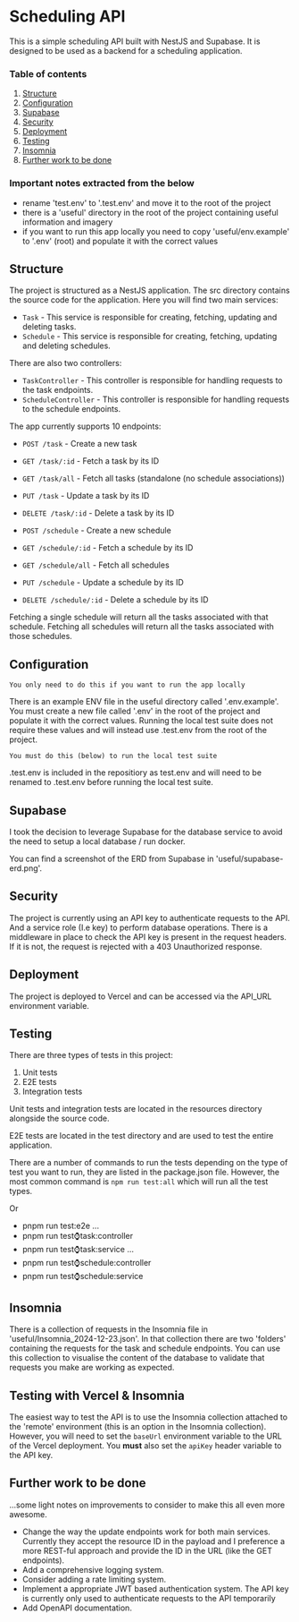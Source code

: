 # Scheduling API

This is a simple scheduling API built with NestJS and Supabase. It is designed to be used as a backend for a scheduling application.

### Table of contents

1. [Structure](#structure)
2. [Configuration](#configuration)
3. [Supabase](#supabase)
4. [Security](#security)
5. [Deployment](#deployment)
6. [Testing](#testing)
7. [Insomnia](#insomnia)
8. [Further work to be done](#further-work-to-be-done)

### Important notes extracted from the below
* rename 'test.env' to '.test.env' and move it to the root of the project
* there is a 'useful' directory in the root of the project containing useful information and imagery
* if you want to run this app locally you need to copy 'useful/env.example' to '.env' (root) and populate it with the correct values

## Structure

The project is structured as a NestJS application. The src directory contains the source code for the application. Here you will find two main services:

- `Task` - This service is responsible for creating, fetching, updating and deleting tasks.
- `Schedule` - This service is responsible for creating, fetching, updating and deleting schedules.

There are also two controllers:

- `TaskController` - This controller is responsible for handling requests to the task endpoints.
- `ScheduleController` - This controller is responsible for handling requests to the schedule endpoints.

The app currently supports 10 endpoints:

- `POST /task` - Create a new task
- `GET /task/:id` - Fetch a task by its ID
- `GET /task/all` - Fetch all tasks (standalone (no schedule associations))
- `PUT /task` - Update a task by its ID
- `DELETE /task/:id` - Delete a task by its ID

- `POST /schedule` - Create a new schedule
- `GET /schedule/:id` - Fetch a schedule by its ID
- `GET /schedule/all` - Fetch all schedules
- `PUT /schedule` - Update a schedule by its ID
- `DELETE /schedule/:id` - Delete a schedule by its ID

Fetching a single schedule will return all the tasks associated with that schedule.
Fetching all schedules will return all the tasks associated with those schedules.

## Configuration

```You only need to do this if you want to run the app locally```

There is an example ENV file in the useful directory called '.env.example'. You must create a new file called '.env' in the root of the project and populate it with the correct values. Running the local test suite does not require these values and will instead use .test.env from the root of the project.

```You must do this (below) to run the local test suite```

.test.env is included in the repositiory as test.env and will need to be renamed to .test.env before running the local test suite.

## Supabase

I took the decision to leverage Supabase for the database service to avoid the need to setup a local database / run docker.

You can find a screenshot of the ERD from Supabase in 'useful/supabase-erd.png'.

## Security

The project is currently using an API key to authenticate requests to the API. And a service role (I.e key) to perform database operations. There is a middleware in place to check the API key is present in the request headers. If it is not, the request is rejected with a 403 Unauthorized response.

## Deployment

The project is deployed to Vercel and can be accessed via the API_URL environment variable.

## Testing

There are three types of tests in this project:

1. Unit tests
2. E2E tests
3. Integration tests

Unit tests and integration tests are located in the resources directory alongside the source code.

E2E tests are located in the test directory and are used to test the entire application.

There are a number of commands to run the tests depending on the type of test you want to run, they are listed in the package.json file. However, the most common command is `npm run test:all` which will run all the test types.

Or 

* pnpm run test:e2e
...
* pnpm run test:watch:task:controller
* pnpm run test:watch:task:service
...
* pnpm run test:watch:schedule:controller
* pnpm run test:watch:schedule:service

## Insomnia

There is a collection of requests in the Insomnia file in 'useful/Insomnia_2024-12-23.json'. In that collection there are two 'folders' containing the requests for the task and schedule endpoints. You can use this collection to visualise the content of the database to validate that requests you make are working as expected.


## Testing with Vercel & Insomnia

The easiest way to test the API is to use the Insomnia collection attached to the 'remote' environment (this is an option in the Insomnia collection). However, you will need to set the ```baseUrl``` environment variable to the URL of the Vercel deployment. You **must** also set the ```apiKey``` header variable to the API key.

## Further work to be done

...some light notes on improvements to consider to make this all even more awesome.

* Change the way the update endpoints work for both main services. Currently they accept the resource ID in the payload and I preference a more REST-ful approach and provide the ID in the URL (like the GET endpoints).
* Add a comprehensive logging system.
* Consider adding a rate limiting system.
* Implement a appropriate JWT based authentication system. The API key is currently only used to authenticate requests to the API temporarily
* Add OpenAPI documentation.

